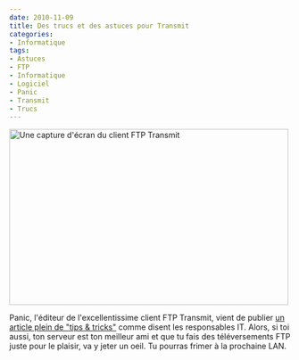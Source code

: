 ```yaml
---
date: 2010-11-09
title: Des trucs et des astuces pour Transmit
categories:
- Informatique
tags:
- Astuces
- FTP
- Informatique
- Logiciel
- Panic
- Transmit
- Trucs
---
```

<img class="alignnone size-medium wp-image-2493" title="Transmit" src="https://dlgjp9x71cipk.cloudfront.net/2010/11/Transmit-500x316.png" alt="Une capture d'écran du client FTP Transmit" width="500" height="316" />

Panic, l'éditeur de l'excellentissime client FTP Transmit, vient de publier <a title="Article sur le blog de Panic Inc." href="https://www.panic.com/blog/2010/11/15-secrets-of-transmit/">un article plein de "tips &amp; tricks"</a> comme disent les responsables IT. Alors, si toi aussi, ton serveur est ton meilleur ami et que tu fais des téléversements FTP juste pour le plaisir, va y jeter un oeil. Tu pourras frimer à la prochaine LAN.
